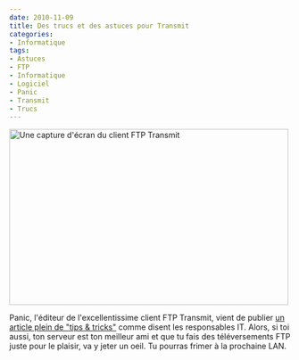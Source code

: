 ```yaml
---
date: 2010-11-09
title: Des trucs et des astuces pour Transmit
categories:
- Informatique
tags:
- Astuces
- FTP
- Informatique
- Logiciel
- Panic
- Transmit
- Trucs
---
```

<img class="alignnone size-medium wp-image-2493" title="Transmit" src="https://dlgjp9x71cipk.cloudfront.net/2010/11/Transmit-500x316.png" alt="Une capture d'écran du client FTP Transmit" width="500" height="316" />

Panic, l'éditeur de l'excellentissime client FTP Transmit, vient de publier <a title="Article sur le blog de Panic Inc." href="https://www.panic.com/blog/2010/11/15-secrets-of-transmit/">un article plein de "tips &amp; tricks"</a> comme disent les responsables IT. Alors, si toi aussi, ton serveur est ton meilleur ami et que tu fais des téléversements FTP juste pour le plaisir, va y jeter un oeil. Tu pourras frimer à la prochaine LAN.
